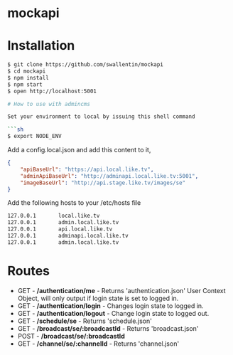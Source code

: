 mockapi
=======

# Installation

```sh
$ git clone https://github.com/swallentin/mockapi
$ cd mockapi
$ npm install
$ npm start
$ open http://localhost:5001

# How to use with admincms

Set your environment to local by issuing this shell command

```sh
$ export NODE_ENV
```

Add a config.local.json and add this content to it,

```json
{
	"apiBaseUrl": "https://api.local.like.tv",
	"adminApiBaseUrl": "http://adminapi.local.like.tv:5001",
	"imageBaseUrl": "http://api.stage.like.tv/images/se"
}
```
Add the following hosts to your /etc/hosts file

``` sh
127.0.0.1		local.like.tv
127.0.0.1       admin.local.like.tv
127.0.0.1		api.local.like.tv
127.0.0.1		adminapi.local.like.tv
127.0.0.1    	admin.local.like.tv
```

# Routes

* GET - __/authentication/me__ - Returns 'authentication.json' User Context Object, will only output if login state is set to logged in.
* GET - __/authentication/login__ - Changes login state to logged in.
* GET - __/authentication/logout__  - Change login state to logged out.
* GET - __/schedule/se__ - Returns 'schedule.json' 
* GET - __/broadcast/se/:broadcastId__ -  Returns 'broadcast.json'
* POST - __/broadcast/se/:broadcastId__
* GET - __/channel/se/:channelId__ - Returns 'channel.json'
